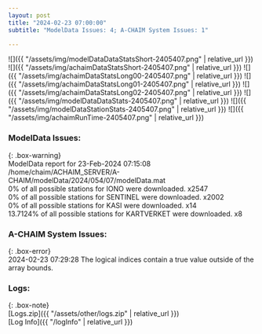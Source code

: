 ```yaml
---
layout: post
title: "2024-02-23 07:00:00"
subtitle: "ModelData Issues: 4; A-CHAIM System Issues: 1"

---
```


![]({{ "/assets/img/modelDataDataStatsShort-2405407.png" | relative_url }})
![]({{ "/assets/img/achaimDataStatsShort-2405407.png" | relative_url }})
![]({{ "/assets/img/achaimDataStatsLong00-2405407.png" | relative_url }})
![]({{ "/assets/img/achaimDataStatsLong01-2405407.png" | relative_url }})
![]({{ "/assets/img/achaimDataStatsLong02-2405407.png" | relative_url }})
![]({{ "/assets/img/modelDataDataStats-2405407.png" | relative_url }})
![]({{ "/assets/img/modelDataStationStats-2405407.png" | relative_url }})
![]({{ "/assets/img/achaimRunTime-2405407.png" | relative_url }})


### ModelData Issues:  
  
{: .box-warning}  
 ModelData report for 23-Feb-2024 07:15:08   
 /home/chaim/ACHAIM_SERVER/A-CHAIM/modelData/2024/054/07/modelData.mat   
 0% of all possible stations for IONO were downloaded. x2547   
 0% of all possible stations for SENTINEL were downloaded. x2002   
 0% of all possible stations for KASI were downloaded. x14   
 13.7124% of all possible stations for KARTVERKET were downloaded. x8   
  
### A-CHAIM System Issues:  
  
{: .box-error}  
2024-02-23 07:29:28 The logical indices contain a true value outside of the array bounds.  

### Logs:  
  
{: .box-note}  
[Logs.zip]({{ "/assets/other/logs.zip" | relative_url }})  
[Log Info]({{ "/logInfo" | relative_url }})  
